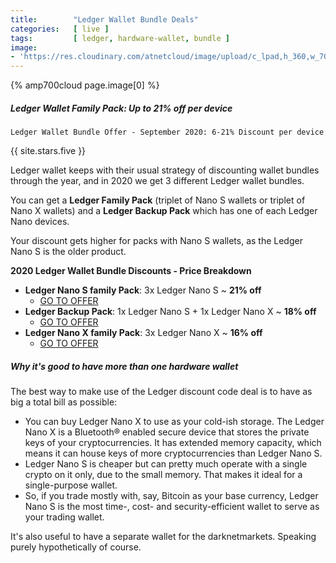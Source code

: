 ```yaml
---
title:        "Ledger Wallet Bundle Deals"
categories:   [ live ]
tags:         [ ledger, hardware-wallet, bundle ]
image:
- 'https://res.cloudinary.com/atnetcloud/image/upload/c_lpad,h_360,w_700/v1588053412/atnet/altcoin-wallets/Screen_Shot_2020-04-28_at_12.55.57_zikwqu.jpg'
---
```


<div id="live-ledger"></div>

{% amp700cloud page.image[0] %}

##### Ledger Wallet Family Pack: Up to 21% off per device

`Ledger Wallet Bundle Offer - September 2020: 6-21% Discount per device`

{{ site.stars.five }}

Ledger wallet keeps with their usual strategy of discounting wallet bundles through the year, and in 2020 we get 3 different Ledger wallet bundles.

You can get a **Ledger Family Pack** (triplet of Nano S wallets or triplet of Nano X wallets) and a **Ledger Backup Pack** which has one of each Ledger Nano devices.

Your discount gets higher for packs with Nano S wallets, as the Ledger Nano S is the older product.

**2020 Ledger Wallet Bundle Discounts - Price Breakdown**

* **Ledger Nano S family Pack**: 3x Ledger Nano S ~ **21% off**
  * [GO TO OFFER](http://bit.ly/ebf-nanos3x)
* **Ledger Backup Pack**: 1x Ledger Nano S + 1x Ledger Nano X ~ **18% off**
  * [GO TO OFFER](http://bit.ly/ebf-bakp)
* **Ledger Nano X family Pack**: 3x Ledger Nano X ~ **16% off**
  * [GO TO OFFER](http://bit.ly/ebf-nanox3x)


##### Why it's good to have more than one hardware wallet

The best way to make use of the Ledger discount code deal is to have as big a total bill as possible:

* You can buy Ledger Nano X to use as your cold-ish storage. The Ledger Nano X is a Bluetooth® enabled secure device that stores the private keys of your cryptocurrencies. It has extended memory capacity, which means it can house keys of more cryptocurrencies than Ledger Nano S.
* Ledger Nano S is cheaper but can pretty much operate with a single crypto on it only, due to the small memory. That makes it ideal for a single-purpose wallet.
* So, if you trade mostly with, say, Bitcoin as your base currency, Ledger Nano S is the most time-, cost- and security-efficient wallet to serve as your trading wallet.

It's also useful to have a separate wallet for the darknetmarkets. Speaking purely hypothetically of course.
